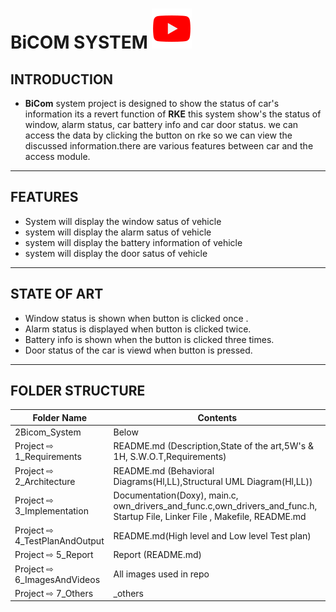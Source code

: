 # BiCOM SYSTEM    [![IMAGE ALT TEXT](https://github.com/Abishek1027/M2-EmbSys/blob/main/PROJECT/5_Images%20and%20Videos/youtube%20logo.png)](https://youtu.be/5R0Hpbj9Res)
## INTRODUCTION
- **BiCom** system project is designed to show the status of car's information its a revert function of **RKE** this system show's the status of window, alarm status, car battery info and car door status. we can access the data by clicking the button on rke so we can view the discussed information.there are various features between car and the access module.
---
## FEATURES
- System will display the window satus of vehicle
- system will display the alarm satus of vehicle 
- system will display the battery information of vehicle 
- system will display the door satus of vehicle 
_______________________
## STATE OF ART
* Window status is shown when button is clicked once .
* Alarm status is displayed when button is clicked twice.
* Battery info is shown when the button is clicked three times.
* Door status of the car is viewd when button is pressed.
_____________________
## FOLDER STRUCTURE

| Folder Name | Contents |
|---|---|
| 2Bicom_System | Below |
| Project ⇨ 1_Requirements | README.md (Description,State of the art,5W's & 1H, S.W.O.T,Requirements)  |
| Project ⇨ 2_Architecture | README.md (Behavioral Diagrams(Hl,LL),Structural UML Diagram(Hl,LL)) |
| Project ⇨ 3_Implementation | Documentation(Doxy), main.c, own_drivers_and_func.c,own_drivers_and_func.h, Startup File, Linker File , Makefile, README.md |
| Project ⇨ 4_TestPlanAndOutput | README.md(High level and Low level Test plan) |
| Project ⇨ 5_Report | Report (README.md) |
| Project ⇨ 6_ImagesAndVideos | All images used in repo |
| Project ⇨ 7_Others | _others |
